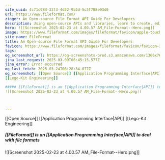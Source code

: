 ```yaml
---
site_uuid: 4c71c984-33f3-4d52-9b2d-5c5f788e93d0
url: https://www.fileformat.com/
zinger: An Open-source File Format API Guide For Developers
description: Using open-source APIs and libraries, learn to create, edit, convert, and manipulate PDF, 3D, CAD, Spreadsheet, image, & other file formats with examples.
hero: ![[Screenshot 2025-02-23 at 4.00.57 AM_File-Format--Hero.png]]
image: https://www.fileformat.com/images/fileformat/favicon/apple-touch-icon.png
site_name: FileFormat
title: An Open-source File Format API Guide For Developers
favicon: https://www.fileformat.com/images/fileformat/favicon/favicon-32x32.png
tags: 
og_screenshot_url: https://og-screenshots-prod.s3.amazonaws.com/1366x768/80/false/42a3effc7bfcdde193ae1136f7c2b2af78d0b58e4216bd925a5e25db40fb24ee.jpeg
jina_last_request: 2025-03-09T06:45:15.577Z
jina_error: Error occurred
og_last_fetch: 2025-03-24T06:28:34.077Z
og_screenshot: [[Open Source]] [[Application Programming Interface|API]]
[[Lego-Kit Engineering]]

##### [[FileFormat]] is an [[Application Programming Interface|API]] to deal with file formats
![[Screenshot 2025-02-23 at 4.00.57 AM_File-Format--Hero.png]]



---
```

[[Open Source]] [[Application Programming Interface|API]]
[[Lego-Kit Engineering]]

##### [[FileFormat]] is an [[Application Programming Interface|API]] to deal with file formats
![[Screenshot 2025-02-23 at 4.00.57 AM_File-Format--Hero.png]]


